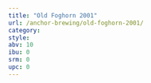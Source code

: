 ```yaml
---
title: "Old Foghorn 2001"
url: /anchor-brewing/old-foghorn-2001/
category: 
style: 
abv: 10
ibu: 0
srm: 0
upc: 0
---
```


